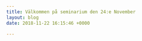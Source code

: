 ```yaml
---
title: Välkommen på seminarium den 24:e November
layout: blog
date: 2018-11-22 16:15:46 +0000

---
```

